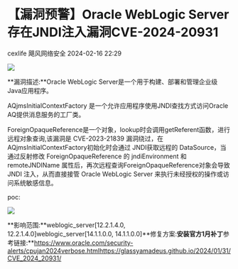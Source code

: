 #  【漏洞预警】Oracle WebLogic Server 存在JNDI注入漏洞CVE-2024-20931   
cexlife  飓风网络安全   2024-02-16 22:29  
  
![](https://mmbiz.qpic.cn/mmbiz_png/ibhQpAia4xu01FQVvqVSLcKwNZhtYfG0q5okiaHGFqG35t0JQkYZBTiaDJfcFuzpHMQiag6pXST4TW6x5oZDwDUibgOw/640?wx_fmt=png&from=appmsg "")  
  
**漏洞描述:**Oracle WebLogic Server是一个用于构建、部署和管理企业级Java应用程序。  
  
AQjmsInitialContextFactory 是一个允许应用程序使用JNDI查找方式访问Oracle AQ提供消息服务的工厂类。  
  
ForeignOpaqueReference是一个对象，lookup时会调用getReferent函数，进行远程对象查询,该漏洞是 CVE-2023-21839 漏洞绕过，在AQjmsInitialContextFactory初始化时会通过 JNDI获取远程的 DataSource，当通过反射修改 ForeignOpaqueReference 的 jndiEnvironment 和 remoteJNDIName 属性后，再次远程查询ForeignOpaqueReference对象会导致 JNDI 注入，从而直接接管 Oracle WebLogic Server 来执行未经授权的操作或访问系统敏感信息。  
  
poc:  
  
![](https://mmbiz.qpic.cn/mmbiz_png/ibhQpAia4xu01FQVvqVSLcKwNZhtYfG0q5s0pjZ4aZ2A0dEpsicPheLd2bvTVz3H7pKxW4kc6u4JdB7CeUea508vA/640?wx_fmt=png&from=appmsg "")  
  
**影响范围:**weblogic_server[12.2.1.4.0, 12.2.1.4.0]weblogic_server[14.1.1.0.0, 14.1.1.0.0]**修复方案:**安装官方1月补丁**参考链接:**https://www.oracle.com/security-alerts/cpujan2024verbose.htmlhttps://glassyamadeus.github.io/2024/01/31/CVE_2024_20931/  
  

